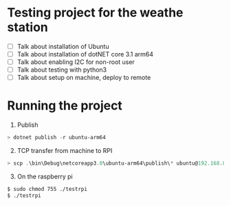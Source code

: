 # Testing project for the weathe station

* [ ] Talk about installation of Ubuntu
* [ ] Talk about installation of dotNET core 3.1 arm64
* [ ] Talk about enabling I2C for non-root user
* [ ] Talk about testing with python3
* [ ] Talk about setup on machine, deploy to remote

# Running the project
1. Publish
```powershell
> dotnet publish -r ubuntu-arm64
```
2. TCP transfer from machine to RPI
```powershell
> scp .\bin\Debug\netcoreapp3.0\ubuntu-arm64\publish\* ubuntu@192.168.86.179:testrpi
```
3. On the raspberry pi
```bash
$ sudo chmod 755 ./testrpi
$ ./testrpi
```
